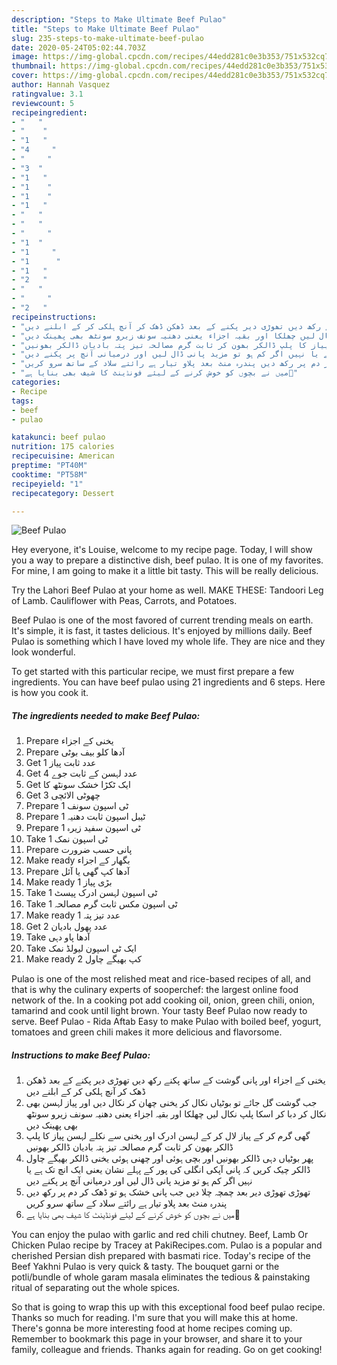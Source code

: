```yaml
---
description: "Steps to Make Ultimate Beef Pulao"
title: "Steps to Make Ultimate Beef Pulao"
slug: 235-steps-to-make-ultimate-beef-pulao
date: 2020-05-24T05:02:44.703Z
image: https://img-global.cpcdn.com/recipes/44edd281c0e3b353/751x532cq70/beef-pulao-recipe-main-photo.jpg
thumbnail: https://img-global.cpcdn.com/recipes/44edd281c0e3b353/751x532cq70/beef-pulao-recipe-main-photo.jpg
cover: https://img-global.cpcdn.com/recipes/44edd281c0e3b353/751x532cq70/beef-pulao-recipe-main-photo.jpg
author: Hannah Vasquez
ratingvalue: 3.1
reviewcount: 5
recipeingredient:
- "   "
- "    "
- "1   "
- "4     "
- "     "
- "3  "
- "1   "
- "1    "
- "1    "
- "1   "
- "   "
- "   "
- "     "
- "1  "
- "1     "
- "1      "
- "1   "
- "2   "
- "   "
- "     "
- "2   "
recipeinstructions:
- "یخنی کے اجزاء اور پانی گوشت کے ساتھ پکنے رکھ دیں تھوڑی دیر پکنے کے بعد ڈھکن ڈھک کر آنچ ہلکی کر کے ابلنے دیں"
- "جب گوشت گل جائے تو بوٹیاں نکال کر یخنی چھان کر نکال دیں اور پیاز لہسن بھی نکال کر دبا کر اسکا پلپ نکال لیں چھلکا اور بقیہ اجزاء یعنی دھنیہ سونف زیرو سونٹھ بھی پھینک دیں"
- "گھی گرم کر کے پیاز لال کر کے لہسن ادرک اور یخنی سے نکلے لہسن پیاز کا پلپ ڈالکر بھون کر ثابت گرم مصالحہ تیز پتہ بادیان ڈالکر بھونیں"
- "پھر بوٹیاں دہی ڈالکر بھونیں اور بچی ہوئی اور چھنی ہوئی یخنی ڈالکر بھیگے چاول ڈالکر چیک کریں کہ پانی آپکی انگلی کی پور کے پہلے نشان یعنی ایک انچ تک ہے یا نہیں اگر کم ہو تو مزید پانی ڈال لیں اور درمیانی آنچ پر پکنے دیں"
- "تھوڑی تھوڑی دیر بعد چمچہ چلا دیں جب پانی خشک ہو تو ڈھک کر دم پر رکھ دیں پندرہ منٹ بعد پلاو تیار ہے رائتے سلاد کے ساتھ سرو کریں"
- "میں نے بچوں کو خوش کرنے کے لیئے فونڈینٹ کا شیف بھی بنایا ہے🙂"
categories:
- Recipe
tags:
- beef
- pulao

katakunci: beef pulao 
nutrition: 175 calories
recipecuisine: American
preptime: "PT40M"
cooktime: "PT58M"
recipeyield: "1"
recipecategory: Dessert

---
```



![Beef Pulao](https://img-global.cpcdn.com/recipes/44edd281c0e3b353/751x532cq70/beef-pulao-recipe-main-photo.jpg)

Hey everyone, it's Louise, welcome to my recipe page. Today, I will show you a way to prepare a distinctive dish, beef pulao. It is one of my favorites. For mine, I am going to make it a little bit tasty. This will be really delicious.

Try the Lahori Beef Pulao at your home as well. MAKE THESE: Tandoori Leg of Lamb. Cauliflower with Peas, Carrots, and Potatoes.

Beef Pulao is one of the most favored of current trending meals on earth. It's simple, it is fast, it tastes delicious. It's enjoyed by millions daily. Beef Pulao is something which I have loved my whole life. They are nice and they look wonderful.


To get started with this particular recipe, we must first prepare a few ingredients. You can have beef pulao using 21 ingredients and 6 steps. Here is how you cook it.

<!--inarticleads1-->

##### The ingredients needed to make Beef Pulao:

1. Prepare  یخنی کے اجزاء
1. Prepare  آدھا کلو بیف بوٹی
1. Get 1 عدد ثابت پیاز
1. Get 4 عدد لہسن کے ثابت جوے
1. Get  ایک ٹکڑا خشک سونٹھ کا
1. Get 3 چھوٹی الائچی
1. Prepare 1 ٹی اسپون سونف
1. Prepare 1 ٹیبل اسپون ثابت دھنیہ
1. Prepare 1 ٹی اسپون سفید زیرہ
1. Take 1 ٹی اسپون نمک
1. Prepare  پانی حسب ضرورت
1. Make ready  بگھار کے اجزاء
1. Prepare  آدھا کپ گھی یا آئل
1. Make ready 1 بڑی پیاز
1. Take 1 ٹی اسپون لہسن ادرک پیسٹ
1. Take 1 ٹی اسپون مکس ثابت گرم مصالحہ
1. Make ready 1 عدد تیز پتہ
1. Get 2 عدد پھول بادیان
1. Take  آدھا پاو دہی
1. Take  ایک ٹی اسپون لیولڈ نمک
1. Make ready 2 کپ بھیگے چاول


Pulao is one of the most relished meat and rice-based recipes of all, and that is why the culinary experts of sooperchef: the largest online food network of the. In a cooking pot add cooking oil, onion, green chili, onion, tamarind and cook until light brown. Your tasty Beef Pulao now ready to serve. Beef Pulao - Rida Aftab Easy to make Pulao with boiled beef, yogurt, tomatoes and green chili makes it more delicious and flavorsome. 

<!--inarticleads2-->

##### Instructions to make Beef Pulao:

1. یخنی کے اجزاء اور پانی گوشت کے ساتھ پکنے رکھ دیں تھوڑی دیر پکنے کے بعد ڈھکن ڈھک کر آنچ ہلکی کر کے ابلنے دیں
1. جب گوشت گل جائے تو بوٹیاں نکال کر یخنی چھان کر نکال دیں اور پیاز لہسن بھی نکال کر دبا کر اسکا پلپ نکال لیں چھلکا اور بقیہ اجزاء یعنی دھنیہ سونف زیرو سونٹھ بھی پھینک دیں
1. گھی گرم کر کے پیاز لال کر کے لہسن ادرک اور یخنی سے نکلے لہسن پیاز کا پلپ ڈالکر بھون کر ثابت گرم مصالحہ تیز پتہ بادیان ڈالکر بھونیں
1. پھر بوٹیاں دہی ڈالکر بھونیں اور بچی ہوئی اور چھنی ہوئی یخنی ڈالکر بھیگے چاول ڈالکر چیک کریں کہ پانی آپکی انگلی کی پور کے پہلے نشان یعنی ایک انچ تک ہے یا نہیں اگر کم ہو تو مزید پانی ڈال لیں اور درمیانی آنچ پر پکنے دیں
1. تھوڑی تھوڑی دیر بعد چمچہ چلا دیں جب پانی خشک ہو تو ڈھک کر دم پر رکھ دیں پندرہ منٹ بعد پلاو تیار ہے رائتے سلاد کے ساتھ سرو کریں
1. میں نے بچوں کو خوش کرنے کے لیئے فونڈینٹ کا شیف بھی بنایا ہے🙂


You can enjoy the pulao with garlic and red chili chutney. Beef, Lamb Or Chicken Pulao recipe by Tracey at PakiRecipes.com. Pulao is a popular and cherished Persian dish prepared with basmati rice. Today&#39;s recipe of the Beef Yakhni Pulao is very quick &amp; tasty. The bouquet garni or the potli/bundle of whole garam masala eliminates the tedious &amp; painstaking ritual of separating out the whole spices. 

So that is going to wrap this up with this exceptional food beef pulao recipe. Thanks so much for reading. I'm sure that you will make this at home. There's gonna be more interesting food at home recipes coming up. Remember to bookmark this page in your browser, and share it to your family, colleague and friends. Thanks again for reading. Go on get cooking!
